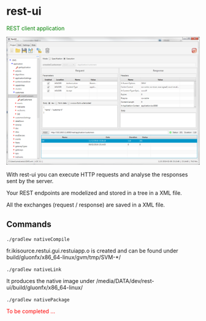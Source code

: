 # rest-ui
<span style="color:green">REST client application</span>

![alt text](RestUI.png "screenshot")

With rest-ui you can execute HTTP requests and analyse the responses sent by the server.

Your REST endpoints are modelized and stored in a tree in a XML file.

All the exchanges (request / response) are saved in a XML file.


## Commands
``` ./gradlew nativeCompile ```

fr.ikisource.restui.gui.restuiapp.o is created and can be found under build/gluonfx/x86_64-linux/gvm/tmp/SVM-*/

``` ./gradlew nativeLink ```

It produces the native image under /media/DATA/dev/rest-ui/build/gluonfx/x86_64-linux/

``` ./gradlew nativePackage ```

<span style="color:red">To be completed ...</span>